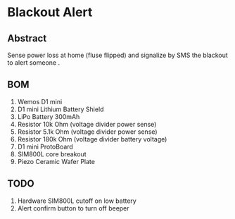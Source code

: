 # Blackout Alert

## Abstract

Sense power loss at home (fluse flipped) and signalize by SMS the blackout to alert someone .

## BOM

1. Wemos D1 mini
2. D1 mini Lithium Battery Shield
3. LiPo Battery 300mAh
4. Resistor  10k Ohm (voltage divider power sense)
5. Resistor 5.1k Ohm (voltage divider power sense)
6. Resistor 180k Ohm (voltage divider battery voltage)
7. D1 mini ProtoBoard
8. SIM800L core breakout
9. Piezo Ceramic Wafer Plate

## TODO

1. Hardware SIM800L cutoff on low battery
2. Alert confirm button to turn off beeper